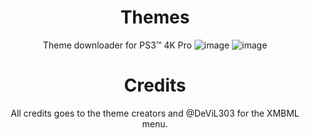 <div align="center"> 
 
 # Themes
 Theme downloader for PS3™ 4K Pro
![image](https://user-images.githubusercontent.com/74815634/141284203-3ada4570-7305-4ea9-ac9b-2d9264ae4d21.png)
![image](https://user-images.githubusercontent.com/74815634/141284323-9c8ce249-e530-4a0a-ba11-dcd3284d3c03.png)

 # Credits
 
 All credits goes to the theme creators and @DeViL303 for the XMBML menu.
</div>
